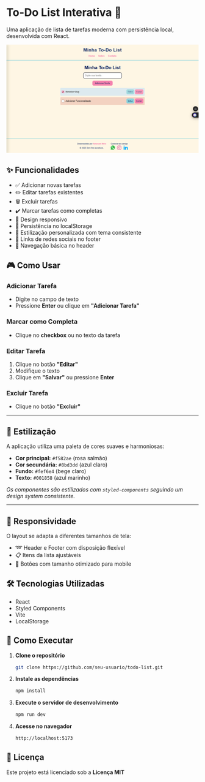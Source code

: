 # To-Do List Interativa 🚀

Uma aplicação de lista de tarefas moderna com persistência local, desenvolvida com React.

![Preview da Aplicação](preview.png)

## ✨ Funcionalidades

- ✅ Adicionar novas tarefas
- ✏️ Editar tarefas existentes
- 🗑️ Excluir tarefas
- ✔️ Marcar tarefas como completas
- 📱 Design responsivo
- 💾 Persistência no localStorage
- 🎨 Estilização personalizada com tema consistente
- 🔗 Links de redes sociais no footer
- 🧭 Navegação básica no header

## 🎮 Como Usar

### Adicionar Tarefa
- Digite no campo de texto  
- Pressione **Enter** ou clique em **"Adicionar Tarefa"**

### Marcar como Completa
- Clique no **checkbox** ou no texto da tarefa

### Editar Tarefa
1. Clique no botão **"Editar"**
2. Modifique o texto
3. Clique em **"Salvar"** ou pressione **Enter**

### Excluir Tarefa
- Clique no botão **"Excluir"**

---

## 🎨 Estilização
A aplicação utiliza uma paleta de cores suaves e harmoniosas:
- **Cor principal:** `#f582ae` (rosa salmão)
- **Cor secundária:** `#8bd3dd` (azul claro)
- **Fundo:** `#fef6e4` (bege claro)
- **Texto:** `#001858` (azul marinho)

*Os componentes são estilizados com `styled-components` seguindo um design system consistente.*

---

## 📱 Responsividade
O layout se adapta a diferentes tamanhos de tela:
- ➿ Header e Footer com disposição flexível
- 📋 Itens da lista ajustáveis
- 📲 Botões com tamanho otimizado para mobile


## 🛠️ Tecnologias Utilizadas

- React
- Styled Components
- Vite
- LocalStorage

## 🚀 Como Executar

1. **Clone o repositório**
   ```bash
   git clone https://github.com/seu-usuario/todo-list.git
   ```
2. **Instale as dependências**
   ```bash
   npm install
   ```
3. **Execute o servidor de desenvolvimento**
   ```bash
   npm run dev
   ```
4. **Acesse no navegador**
   ```bash
   http://localhost:5173
   ```

## 📄 Licença
Este projeto está licenciado sob a **Licença MIT** 
